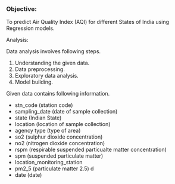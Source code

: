 ### **Objective**: 

To predict Air Quality Index (AQI) for different States of India using Regression models.

Analysis:

Data analysis involves following steps.
1. Understanding the given data.
2. Data preprocessing.
3. Exploratory data analysis.
4. Model building.


Given data contains following information.
* stn_code (station code) 
* sampling_date (date of sample collection) 
* state (Indian State) 
* location (location of sample collection) 
* agency type (type of area) 
* so2 (sulphur dioxide concentration) 
* no2 (nitrogen dioxide concentration) 
* rspm (respirable suspended particualte matter concentration) 
* spm (suspended particulate matter) 
* location_monitoring_station 
* pm2_5 (particulate matter 2.5) d
* date (date)

